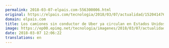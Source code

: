 ```yaml
---
permalink: 2018-03-07-elpais.com-556300006.html
original: https://elpais.com/tecnologia/2018/03/07/actualidad/1520414763_433226.html#?ref=rss&format=simple&link=link
domain: elpais.com
title: Los camiones sin conductor de Uber ya circulan en Estados Unidos
image: https://ep00.epimg.net/tecnologia/imagenes/2018/03/07/actualidad/1520414763_433226_1520415170_rrss_normal.jpg
date: 2018-03-07 12:06:22
translations: en
---
```


